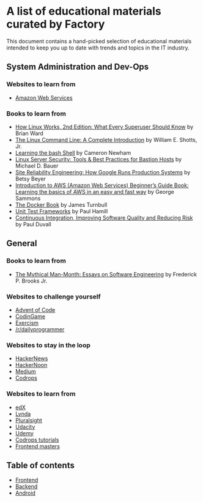 # A list of educational materials curated by Factory

This document contains a hand-picked selection of educational materials intended to keep you up to date with trends and topics in the IT industry.

## System Administration and Dev-Ops

### Websites to learn from

* [Amazon Web Services](https://www.amazon.com/Amazon-Web-Services/e/B007R6MVQ6)

### Books to learn from

* [How Linux Works, 2nd Edition: What Every Superuser Should Know](https://www.amazon.com/How-Linux-Works-2nd-Superuser/dp/1593275676/ref=sr_1_1?s=books&ie=UTF8&qid=1523959656&sr=1-1&keywords=How+Linux+Works%2C+2nd+Edition%3A+What+Every+Superuser+Should+Know+-+Brian+Ward) by Brian Ward
* [The Linux Command Line: A Complete Introduction](https://www.amazon.com/Linux-Command-Line-Complete-Introduction/dp/1593273894/ref=sr_1_1?s=books&ie=UTF8&qid=1523959723&sr=1-1&keywords=The+Linux+Command+Line%3A+A+Complete+Introduction-+William+E.+Shotts%2C+Jr.) by William E. Shotts, Jr.
* [Learning the bash Shell](https://www.amazon.com/Learning-bash-Shell-Programming-Nutshell/dp/0596009658/ref=sr_1_1?s=books&ie=UTF8&qid=1523959818&sr=1-1&keywords=Learning+the+bash+Shell+-+Cameron+Newham) by Cameron Newham
* [Linux Server Security: Tools & Best Practices for Bastion Hosts](https://www.amazon.com/Linux-Server-Security-Practices-Bastion/dp/0596006705/ref=sr_1_1?s=books&ie=UTF8&qid=1523959848&sr=1-1&keywords=Linux+Server+Security%3A+Tools+%26+Best+Practices+for+Bastion+Hosts+-+Michael+D.+Bauer) by Michael D. Bauer
* [Site Reliability Engineering: How Google Runs Production Systems](https://www.amazon.com/Site-Reliability-Engineering-Production-Systems/dp/149192912X/ref=sr_1_1?s=books&ie=UTF8&qid=1523959869&sr=1-1&keywords=Site+Reliability+Engineering%3A+How+Google+Runs+Production+Systems+-+Betsy+Beyer) by Betsy Beyer
* [Introduction to AWS (Amazon Web Services) Beginner’s Guide Book: Learning the basics of AWS in an easy and fast way](https://www.amazon.com/Introduction-Amazon-Services-Beginners-Guide/dp/1539751953/ref=sr_1_1?s=books&ie=UTF8&qid=1523959905&sr=1-1&keywords=introduction+to+AWS+%28Amazon+Web+Services%29+Beginner%E2%80%99s+Guide+Book%3A+Learning+the+basics+of+AWS+in+an+easy+and+fast+way+-+George+Sammons) by George Sammons
* [The Docker Book](https://www.amazon.com/Docker-Book-Containerization-new-virtualization-ebook/dp/B00LRROTI4/ref=sr_1_1?s=books&ie=UTF8&qid=1523959927&sr=1-1&keywords=The+Docker+Book+-+James+Turnbull) by James Turnbull
* [Unit Test Frameworks](https://www.amazon.com/Unit-Test-Frameworks-Paul-Hamill/dp/0596006896/ref=sr_1_1?s=books&ie=UTF8&qid=1523959950&sr=1-1&keywords=Unit+Test+Frameworks+-+Paul+Hamill) by Paul Hamill
* [Continuous Integration, Improving Software Quality and Reducing Risk](https://www.amazon.com/Continuous-Integration-Improving-Software-Reducing/dp/0321336380/ref=sr_1_1?s=books&ie=UTF8&qid=1523959971&sr=1-1&keywords=Continuous+Integration%2C+Improving+Software+Quality+and+Reducing+Risk+-+Paul+Duvall) by Paul Duvall


## General

### Books to learn from

* [The Mythical Man-Month: Essays on Software Engineering](https://www.amazon.com/Mythical-Man-Month-Software-Engineering-Anniversary/dp/0201835959) by Frederick P. Brooks Jr.

### Websites to challenge yourself

* [Advent of Code](https://adventofcode.com/)
* [CodinGame](https://www.codingame.com)
* [Exercism](http://exercism.io/)
* [/r/dailyprogrammer](https://www.reddit.com/r/dailyprogrammer/)

### Websites to stay in the loop

* [HackerNews](https://news.ycombinator.com/)
* [HackerNoon](https://hackernoon.com/)
* [Medium](https://medium.com/)
* [Codrops](https://tympanus.net/codrops/collective/)

### Websites to learn from

* [edX](https://www.edx.org/)
* [Lynda](https://www.lynda.com/)
* [Pluralsight](https://www.pluralsight.com/)
* [Udacity](https://eu.udacity.com/)
* [Udemy](https://www.udemy.com/)
* [Codrops tutorials](https://tympanus.net/codrops/category/tutorials/)
* [Frontend masters](https://frontendmasters.com/books/front-end-handbook/2018/)

## Table of contents

* [Frontend](frontend.md)
* [Backend](backend.md)
* [Android](android.md)

